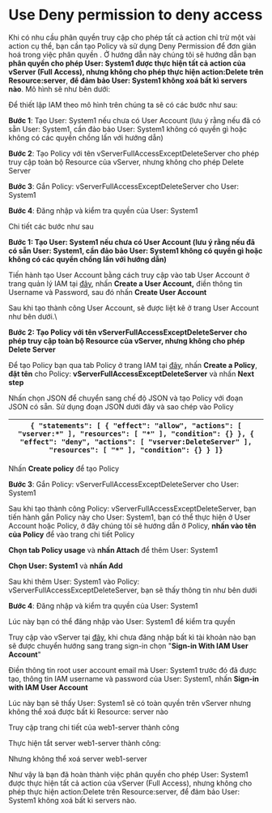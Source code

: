 # Use Deny permission to deny access

Khi có nhu cầu phân quyền truy cập cho phép tất cả action chỉ trừ một vài action cụ thể, bạn cần tạo Policy và sử dụng Deny Permission để đơn giản hoá trong việc phân quyền . Ở hướng dẫn này chúng tôi sẽ hướng dẫn bạn **phân quyền cho phép User: System1 được thực hiện tất cả action của vServer (Full Access), nhưng không cho phép thực hiện action:Delete trên Resource:server**, **để đảm bảo User: System1 không xoá bất kì servers nào**. Mô hình sẽ như bên dưới:

Để thiết lập IAM theo mô hình trên chúng ta sẽ có các bước như sau:

**Bước 1**: Tạo User: System1 nếu chưa có User Account (lưu ý rằng nếu đã có sẵn User: System1, cần đảo bảo User: System1 không có quyền gì hoặc không có các quyền chồng lấn với hướng dẫn)

**Bước 2**: Tạo Policy với tên vServerFullAccessExceptDeleteServer cho phép truy cập toàn bộ Resource của vServer, nhưng không cho phép Delete Server

**Bước 3**: Gắn Policy: vServerFullAccessExceptDeleteServer cho User: System1

**Bước 4**: Đăng nhập và kiểm tra quyền của User: System1

Chi tiết các bước như sau

**Bước 1: Tạo User: System1 nếu chưa có User Account (lưu ý rằng nếu đã có sẵn User: System1, cần đảo bảo User: System1 không có quyền gì hoặc không có các quyền chồng lấn với hướng dẫn)**

Tiến hành tạo User Account bằng cách truy cập vào tab User Account ở trang quản lý IAM tại [đây](https://hcm-3.console.vngcloud.vn/iam/user-accounts), nhấn **Create a User Account,** điền thông tin Username và Password, sau đó nhấn **Create User Account**

Sau khi tạo thành công User Account, sẽ được liệt kê ở trang User Account như bên dưới.\\

**Bước 2: Tạo Policy với tên vServerFullAccessExceptDeleteServer cho phép truy cập toàn bộ Resource của vServer, nhưng không cho phép Delete Server**

Để tạo Policy bạn qua tab Policy ở trang IAM tại [đây](https://hcm-3.console.vngcloud.vn/iam/policies), nhấn **Create a Policy**, **đặt tên** cho Policy: **vServerFullAccessExceptDeleteServer** và nhấn **Next step**

Nhấn chọn JSON để chuyển sang chế độ JSON và tạo Policy với đoạn JSON có sẵn. Sử dụng đoạn JSON dưới đây và sao chép vào Policy

| `{ "statements": [ { "effect": "allow", "actions": [ "vserver:*" ], "resources": [ "*" ], "condition": {} }, { "effect": "deny", "actions": [ "vserver:DeleteServer" ], "resources": [ "*" ], "condition": {} } ]}` |
| ------------------------------------------------------------------------------------------------------------------------------------------------------------------------------------------------------------------- |

Nhấn **Create policy** để tạo Policy

**Bước 3**: Gắn Policy: vServerFullAccessExceptDeleteServer cho User: System1

Sau khi tạo thành công Policy: vServerFullAccessExceptDeleteServer, bạn tiến hành gắn Policy này cho User: System1, bạn có thể thực hiện ở User Account hoặc Policy, ở đây chúng tôi sẽ hướng dẫn ở Policy, **nhấn vào tên của Policy** để vào trang chi tiết Policy

**Chọn tab Policy usage** và **nhấn Attach** để thêm User: System1

**Chọn User: System1** và **nhấn Add**

Sau khi thêm User: System1 vào Policy: vServerFullAccessExceptDeleteServer, bạn sẽ thấy thông tin như bên dưới

**Bước 4**: Đăng nhập và kiểm tra quyền của User: System1

Lúc này bạn có thể đăng nhập vào User: System1 để kiểm tra quyền

Truy cập vào vServer tại [đây](https://hcm-3.console.vngcloud.vn/vserver/v-server/cloud-server), khi chưa đăng nhập bất kì tài khoản nào bạn sẽ được chuyển hướng sang trang sign-in chọn "**Sign-in With IAM User Account**"

Điền thông tin root user account email mà User: System1 trước đó đã được tạo, thông tin IAM username và password của User: System1, nhấn **Sign-in with IAM User Account**

Lúc này bạn sẽ thấy User: System1 sẽ có toàn quyền trên vServer nhưng không thể xoá được bất kì Resource: server nào

Truy cập trang chi tiết của web1-server thành công

Thực hiện tắt server web1-server thành công:

Nhưng không thể xoá server web1-server

Như vậy là bạn đã hoàn thành việc phân quyền cho phép User: System1 được thực hiện tất cả action của vServer (Full Access), nhưng không cho phép thực hiện action:Delete trên Resource:server, để đảm bảo User: System1 không xoá bất kì servers nào.
